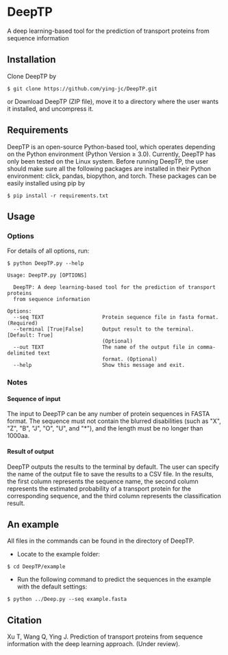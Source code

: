 # DeepTP  
A deep learning-based tool for the prediction of transport proteins from sequence information

## Installation  
Clone DeepTP by  
```
$ git clone https://github.com/ying-jc/DeepTP.git
```  
or
Download DeepTP (ZIP file), move it to a directory where the user wants it installed, and uncompress it.

## Requirements  
DeepTP is an open-source Python-based tool, which operates depending on the Python environment (Python Version ≥ 3.0). Currently, DeepTP has only been tested on the Linux system. Before running DeepTP, the user should make sure all the following packages are installed in their Python environment: click, pandas, biopython, and torch. 
These packages can be easily installed using pip by
```
$ pip install -r requirements.txt
```  

## Usage  
### Options  
For details of all options, run:  
```
$ python DeepTP.py --help

Usage: DeepTP.py [OPTIONS]

  DeepTP: A deep learning-based tool for the prediction of transport proteins
  from sequence information

Options:  
  --seq TEXT                   Protein sequence file in fasta format. (Required)
  --terminal [True|False]      Output result to the terminal. [Default: True]
                               (Optional)
  --out TEXT                   The name of the output file in comma-delimited text
                               format. (Optional)
  --help                       Show this message and exit.
```  

### Notes  
#### Sequence of input
The input to DeepTP can be any number of protein sequences in FASTA format. The sequence must not contain the blurred disabilities (such as "X", "Z", "B", "J", "O", "U", and "*"), and the length must be no longer than 1000aa.

#### Result of output
DeepTP outputs the results to the terminal by default. The user can specify the name of the output file to save the results to a CSV file. In the results, the first column represents the sequence name, the second column represents the estimated probability of a transport protein for the corresponding sequence, and the third column represents the classification result.

## An example  
All files in the commands can be found in the directory of DeepTP.  
* Locate to the example folder:
```
$ cd DeepTP/example
```
* Run the following command to predict the sequences in the example with the default settings:
```
$ python ../Deep.py --seq example.fasta
```

## Citation  
Xu T, Wang Q, Ying J. Prediction of transport proteins from sequence information with the deep learning approach. (Under review).
